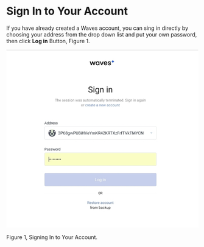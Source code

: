 # Sign In to Your Account

If you have already created a Waves account, you can sing in directly by choosing your address from the drop down list and put your own password, then click **Log in** Button, Figure 1.

![](/_assets/Webp.net-resizeimage-3.jpg)

Figure 1, Signing In to Your Account.

